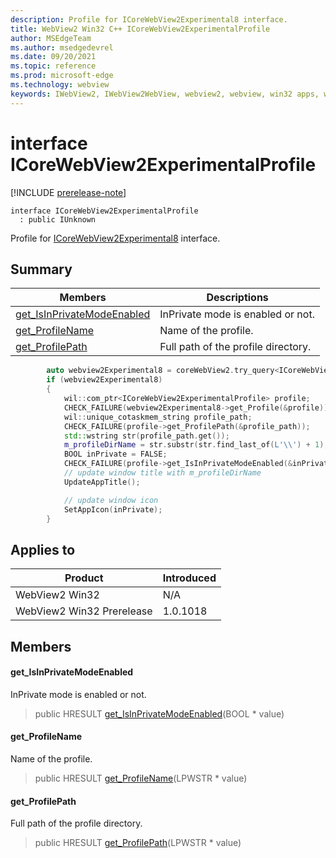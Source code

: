 ```yaml
---
description: Profile for ICoreWebView2Experimental8 interface.
title: WebView2 Win32 C++ ICoreWebView2ExperimentalProfile
author: MSEdgeTeam
ms.author: msedgedevrel
ms.date: 09/20/2021
ms.topic: reference
ms.prod: microsoft-edge
ms.technology: webview
keywords: IWebView2, IWebView2WebView, webview2, webview, win32 apps, win32, edge, ICoreWebView2, ICoreWebView2Controller, browser control, edge html, ICoreWebView2ExperimentalProfile
---
```


# interface ICoreWebView2ExperimentalProfile

[!INCLUDE [prerelease-note](../includes/prerelease-note.md)]

```
interface ICoreWebView2ExperimentalProfile
  : public IUnknown
```

Profile for [ICoreWebView2Experimental8](icorewebview2experimental8.md) interface.

## Summary

 Members                        | Descriptions
--------------------------------|---------------------------------------------
[get_IsInPrivateModeEnabled](#get_isinprivatemodeenabled) | InPrivate mode is enabled or not.
[get_ProfileName](#get_profilename) | Name of the profile.
[get_ProfilePath](#get_profilepath) | Full path of the profile directory.

```cpp
        auto webview2Experimental8 = coreWebView2.try_query<ICoreWebView2Experimental8>();
        if (webview2Experimental8)
        {
            wil::com_ptr<ICoreWebView2ExperimentalProfile> profile;
            CHECK_FAILURE(webview2Experimental8->get_Profile(&profile));
            wil::unique_cotaskmem_string profile_path;
            CHECK_FAILURE(profile->get_ProfilePath(&profile_path));
            std::wstring str(profile_path.get());
            m_profileDirName = str.substr(str.find_last_of(L'\\') + 1);
            BOOL inPrivate = FALSE;
            CHECK_FAILURE(profile->get_IsInPrivateModeEnabled(&inPrivate));
            // update window title with m_profileDirName
            UpdateAppTitle();

            // update window icon
            SetAppIcon(inPrivate);
        }
```

## Applies to

Product                         | Introduced
--------------------------------|---------------------------------------------
WebView2 Win32            |    N/A
WebView2 Win32 Prerelease |    1.0.1018

## Members

#### get_IsInPrivateModeEnabled

InPrivate mode is enabled or not.

> public HRESULT [get_IsInPrivateModeEnabled](#get_isinprivatemodeenabled)(BOOL * value)

#### get_ProfileName

Name of the profile.

> public HRESULT [get_ProfileName](#get_profilename)(LPWSTR * value)

#### get_ProfilePath

Full path of the profile directory.

> public HRESULT [get_ProfilePath](#get_profilepath)(LPWSTR * value)

